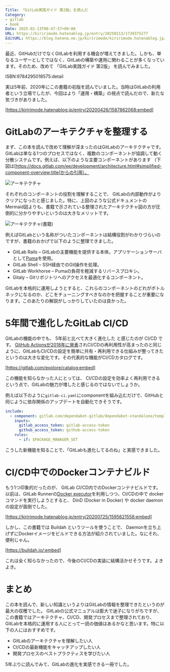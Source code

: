 ```yaml
---
Title: 「GitLab実践ガイド 第2版」を読んだ
Category:
- gitlab
- book
Date: 2025-02-13T00:47:57+09:00
URL: https://kiririmode.hatenablog.jp/entry/20250213/1739375277
EditURL: https://blog.hatena.ne.jp/kiririmode/kiririmode.hatenablog.jp/atom/entry/6802418398328225850
---
```


最近、GitHubだけでなくGitLabを利用する機会が増えてきました。しかも、単なるユーザーとしてではなく、GitLabの構築や運用に関わることが多くなっています。そのため、改めて 「GitLab実践ガイド 第2版」 を読んでみました。

ISBN:9784295018575:detail

実は5年前、2020年にこの書籍の初版を読んでいました。当時はGitLabの利用者という立場でしたが、今回はより「運用・構築」の視点で読んだので、新たな気づきがありました。

[https://kiririmode.hatenablog.jp/entry/20200426/1587862068:embed]

# GitLabのアーキテクチャを整理する

まず、この本を読んで改めて理解が深まったのはGitLabのアーキテクチャです。
GitLabは単なる1つのプロセスではなく、複数のコンポーネントが協調して動く分散システムです。例えば、以下のような主要コンポーネントがあります
（下図は[https://docs.gitlab.com/ee/development/architecture.html#simplified-component-overview:title]からの引用）。

![アーキテクチャ](https://cdn-ak.f.st-hatena.com/images/fotolife/k/kiririmode/20250212/20250212235707_original.png)

それぞれのコンポーネントの役割を理解することで、 GitLabの内部動作がよりクリアになったと感じました。特に、上図のような公式ドキュメントのMermaid図よりも、書籍で示されている整理されたアーキテクチャ図の方が圧倒的に分かりやすいというのは大きなメリットです。

![アーキテクチャ(書籍)](https://cdn-ak.f.st-hatena.com/images/fotolife/k/kiririmode/20250212/20250212235934_original.png)

例えばGitLabという名称がついたコンポーネントは結構役割がわかりづらいのですが、書籍のおかげで以下のように整理できました。

- GitLab Rails – GitLabの主要機能を提供する本体。アプリケーションサーバとして[Puma](https://puma.io/)を使用。
- GitLab Shell – SSH経由でのGit操作を処理。
- GitLab Workhorse – Pumaの負荷を軽減するリバースプロキシ。
- Gitaly – Gitリポジトリへのアクセスを最適化するコンポーネント。

GitLabを本格的に運用しようとすると、これらのコンポーネントのどれがボトルネックになるのか、どこをチューニングすべきなのかを把握することが重要になります。このあたりの解説がしっかりしていたのは良かった。

# 5年間で進化したGitLab CI/CD

GitLabの機能の中でも、 5年前と比べて大きく進化した と感じたのが CI/CD です。
[GitHub Actionsが2018年に発表](https://github.blog/enterprise-software/automation/action-demos)されCI/CDの再利用性が高まったのと同じように、GitLabもCI/CDの設定を簡単に共有・再利用できる仕組みが整ってきたというのは大きな変化です。その代表的な機能がCI/CDカタログです。

[https://gitlab.com/explore/catalog:embed]

この機能を知らなかった人にとっては、 CI/CDの設定を効率よく再利用できる という点で、GitLabの魅力が増したと感じるのではないでしょうか。

例えば以下のように`gitlab-ci.yaml`にcomponentを組み込むだけで、GitHubと同じように依存関係のアップデートを自動化できそうです。

```yaml
include:
  - component: gitlab.com/dependabot-gitlab/dependabot-standalone/template@3.39.3
    inputs:
      gitlab_access_token: gitlab-access-token
      github_access_token: github-access-token
    rules:
      - if: $PACKAGE_MANAGER_SET
```

こうした新機能を知ることで、「GitLabも進化してるのね」と実感できました。

# CI/CD中でのDockerコンテナビルド

もう1つ印象的だったのが、 GitLab CI/CD内でのDockerコンテナビルドです。
以前は、GitLab Runnerの[Docker executor](https://docs.gitlab.com/runner/executors/docker.html)を利用しつつ、CI/CDの中で docker コマンドを実行しようとすると、 DinD (Docker in Docker) や docker daemon の設定が面倒でした。

[https://kiririmode.hatenablog.jp/entry/20200725/1595621558:embed]

しかし、この書籍では Buildah というツールを使うことで、 Daemonを立ち上げずにDockerイメージをビルドできる方法が紹介されていました。なにそれ、便利じゃん。

[https://buildah.io/:embed]

これは全く知らなかったので、今後のCI/CDの実装に結構活かせそうです。よきよき。

# まとめ

この本を読んで、新しい知識というよりはGitLabの情報を整理できたというのが最大の収穫でした。
GitLabの公式マニュアルは膨大で迷子になりがちですが、この書籍ではアーキテクチャ、CI/CD、開発プロセスまで整理されており、GitLabを本格的に運用する人にとって一読の価値はあるかなと思います。特に以下の人にはおすすめです。

- GitLabのアーキテクチャを理解したい人
- CI/CDの最新機能をキャッチアップしたい人
- 開発プロセスのベストプラクティスを学びたい人

5年ぶりに読んでみて、GitLabの進化を実感できる一冊でした。
